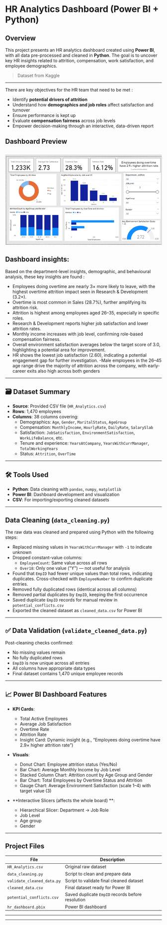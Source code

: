 # HR Analytics Dashboard (Power BI + Python)

## Overview
This project presents an HR analytics dashboard created using **Power BI**, with all data pre-processed and cleaned in **Python**. The goal is to uncover key HR insights related to attrition, compensation, work satisfaction, and employee demographics.

> Dataset from Kaggle 
---
There are key objectives for the HR team that need to be met :

- Identify **potential drivers of attrition**
- Understand how **demographics and job roles** affect satisfaction and turnover
- Ensure performance is kept up
- Evaluate **compensation fairness** across job levels
- Empower decision-making through an interactive, data-driven report

## Dashboard Preview

![HR Dashboard Screenshot](dashboard_preview.png) 
---
## Dashboard insights:
Based on the department-level insights, demographic, and behavioural analysis, these key insights are found : 

- Employees doing overtime are nearly 3× more likely to leave, with the highest overtime attrition impact seen in Research & Development (3.2×).
- Overtime is most common in Sales (28.7%), further amplifying its attrition risk. 
- Attrition is highest among employees aged 26–35, especially in specific roles.
- Research & Development reports higher job satisfaction  and lower attrition rates.
- Monthly income increases with job level, confirming role-based compensation fairness.
- Overall environment satisfaction averages below the target score of 3.0, highlighting a potential area for improvement.
- HR shows the lowest job satisfaction (2.60), indicating a potential engagement gap for further investigation.
-Male employees in the 26–45 age range drive the majority of attrition across the company, with early-career exits also high across both genders

---

## 🗃️ Dataset Summary
- **Source**: Provided CSV file (`HR_Analytics.csv`)
- **Rows**: 1,470 employees
- **Columns**: 38 columns covering:
  - Demographics: `Age`, `Gender`, `MaritalStatus`, `AgeGroup`  
  - Compensation: `MonthlyIncome`, `HourlyRate`, `DailyRate`, `SalarySlab`
  - Satisfaction: `JobSatisfaction`, `EnvironmentSatisfaction`, `WorkLifeBalance`, etc.
  - Tenure and experience: `YearsAtCompany`, `YearsWithCurrManager`, `TotalWorkingYears`
  - Status: `Attrition`, `OverTime`

---

## 🛠️ Tools Used
- **Python**: Data cleaning with `pandas`, `numpy`, `matplotlib`
- **Power BI**: Dashboard development and visualization
- **CSV**: For importing/exporting cleaned datasets

---

## Data Cleaning (`data_cleaning.py`)
The raw data was cleaned and prepared using Python with the following steps:

- Replaced missing values in `YearsWithCurrManager` with `-1` to indicate unknown
- Dropped constant-value columns:
  - `EmployeeCount`: Same value across all rows
  - `Over18`: Only one value ("Y") — not useful for analysis
- Found that `EmpID` had fewer unique values than total rows, indicating duplicates. Cross-checked with `EmployeeNumber` to confirm duplicate entries.
- Removed fully duplicated rows (identical across all columns)
- Removed partial duplicates by `EmpID`, keeping the first occurrence
- Saved duplicate `EmpID` records for manual review in `potential_conflicts.csv`
- Exported the cleaned dataset as `cleaned_data.csv` for Power BI

---

## ✅ Data Validation (`validate_cleaned_data.py`)
Post-cleaning checks confirmed:
- No missing values remain
- No fully duplicated rows
- `EmpID` is now unique across all entries
- All columns have appropriate data types
- Final dataset contains 1,470 unique employee records

---

## 📈 Power BI Dashboard Features
- **KPI Cards**: 
  - Total Active Employees
  - Average Job Satisfaction
  - Overtime Rate
  - Attrition Rate
  - Insight Card: Dynamic insight (e.g., “Employees doing overtime have 2.9× higher attrition rate”)

- **Visuals**:
  - Donut Chart: Employee attrition status (Yes/No)
  - Bar Chart: Average Monthly Income by Job Level
  - Stacked Column Chart: Attrition count by Age Group and Gender
  - Bar Chart: Total Employees by Overtime Status and Attrition
  - Gauge Chart: Average Environment Satisfaction (scale 1–4) with target value (3)
 
- **Interactive Slicers (affects the whole board) **:
   - Hierarchical Slicer: Department → Job Role
   - Job Level 
   - Age group
   - Gender


---

## Project Files

| File | Description |
|------|-------------|
| `HR_Analytics.csv` | Original raw dataset |
| `data_cleaning.py` | Script to clean and prepare data |
| `validate_cleaned_data.py` | Script to validate final cleaned dataset |
| `cleaned_data.csv` | Final dataset ready for Power BI |
| `potential_conflicts.csv` | Saved duplicate `EmpID` records before resolution |
| `hr_dashboard.pbix` | Power BI dashboard  |

---


---
